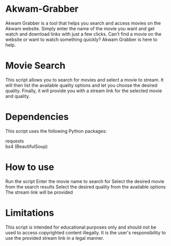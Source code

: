 # Akwam-Grabber
Akwam Grabber is a tool that helps you search and access movies on the Akwam website. Simply enter the name of the movie you want and get watch and download links with just a few clicks. Can't find a movie on the website or want to watch something quickly? Akwam Grabber is here to help.

# Movie Search
This script allows you to search for movies and select a movie to stream. It will then list the available quality options and let you choose the desired quality. Finally, it will provide you with a stream link for the selected movie and quality.

# Dependencies
This script uses the following Python packages:

requests  
bs4 (BeautifulSoup)

# How to use
Run the script
Enter the movie name to search for
Select the desired movie from the search results
Select the desired quality from the available options
The stream link will be provided

# Limitations
This script is intended for educational purposes only and should not be used to access copyrighted content illegally. It is the user's responsibility to use the provided stream link in a legal manner.



